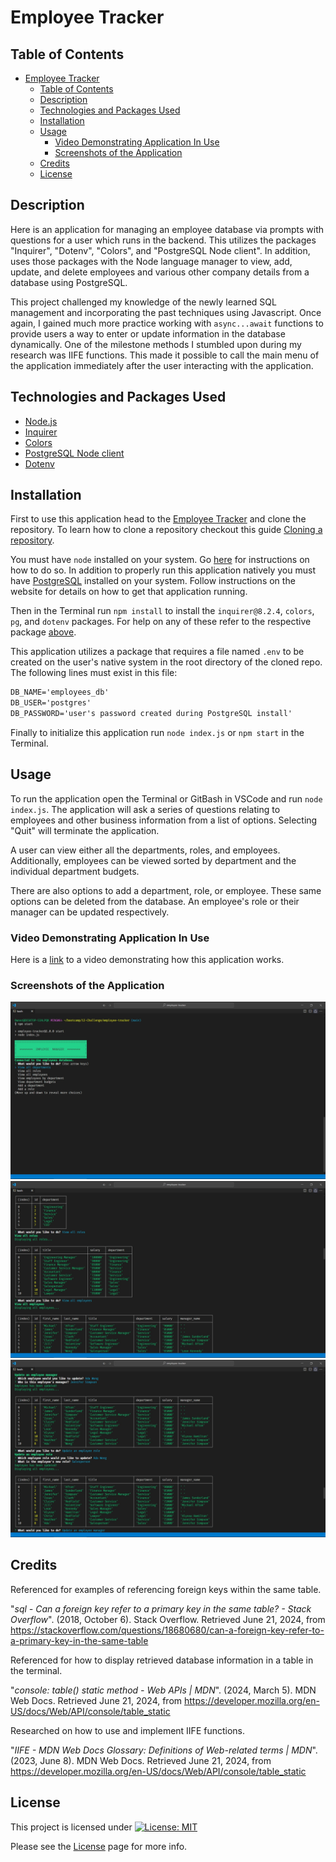 # Employee Tracker

## Table of Contents

- [Employee Tracker](#employee-tracker)
  - [Table of Contents](#table-of-contents)
  - [Description](#description)
  - [Technologies and Packages Used](#technologies-and-packages-used)
  - [Installation](#installation)
  - [Usage](#usage)
    - [Video Demonstrating Application In Use](#video-demonstrating-application-in-use)
    - [Screenshots of the Application](#screenshots-of-the-application)
  - [Credits](#credits)
  - [License](#license)

## Description

Here is an application for managing an employee database via prompts with questions for a user which runs in the backend. This utilizes the packages "Inquirer", "Dotenv", "Colors", and "PostgreSQL Node client". In addition, uses those packages with the Node language manager to view, add, update, and delete employees and various other company details from a database using PostgreSQL.

This project challenged my knowledge of the newly learned SQL management and incorporating the past techniques using Javascript. Once again, I gained much more practice working with `async...await` functions to provide users a way to enter or update information in the database dynamically. One of the milestone methods I stumbled upon during my research was IIFE functions. This made it possible to call the main menu of the application immediately after the user interacting with the application.

## Technologies and Packages Used

- [Node.js](https://nodejs.org/en)
- [Inquirer](https://www.npmjs.com/package/inquirer/v/8.2.4)
- [Colors](https://www.npmjs.com/package/colors)
- [PostgreSQL Node client](https://www.npmjs.com/package/pg)
- [Dotenv](https://www.npmjs.com/package/dotenv)
  
## Installation

First to use this application head to the [Employee Tracker](https://github.com/EXCervantes/employee-tracker) and clone the repository. To learn how to clone a repository checkout this guide [Cloning a repository](https://docs.github.com/en/repositories/creating-and-managing-repositories/cloning-a-repository).

You must have `node` installed on your system. Go [here](https://nodejs.org/en/learn/getting-started/how-to-install-nodejs) for instructions on how to do so. In addition to properly run this application natively you must have [PostgreSQL](https://www.postgresql.org/) installed on your system. Follow instructions on the website for details on how to get that application running.

Then in the Terminal run `npm install` to install the `inquirer@8.2.4`, `colors`, `pg`, and `dotenv` packages. For help on any of these refer to the respective package [above](#technologies-and-packages-used).

This application utilizes a package that requires a file named `.env` to be created on the user's native system in the root directory of the cloned repo. The following lines must exist in this file:

```md
DB_NAME='employees_db'
DB_USER='postgres'
DB_PASSWORD='user's password created during PostgreSQL install'
```

Finally to initialize this application run `node index.js` or `npm start` in the Terminal.
  
## Usage
  
To run the application open the Terminal or GitBash in VSCode and run `node index.js`. The application will ask a series of questions relating to employees and other business information from a list of options. Selecting "Quit" will terminate the application.

A user can view either all the departments, roles, and employees. Additionally, employees can be viewed sorted by department and the individual department budgets.

There are also options to add a department, role, or employee. These same options can be deleted from the database. An employee's role or their manager can be updated respectively.

### Video Demonstrating Application In Use

Here is a [link](https://drive.google.com/file/d/1Qsau0qdIgx56lyg5Y7hbXbSCSQ5c8KWY/view?usp=drive_link) to a video demonstrating how this application works.

### Screenshots of the Application

![Screenshot 1](assets/images/employeetrackerscreen1.jpg)
![Screenshot 2](assets/images/employeetrackerscreen2.jpg)
![Screenshot 3](assets/images/employeetrackerscreen3.jpg)

## Credits

Referenced for examples of referencing foreign keys within the same table.

"_sql - Can a foreign key refer to a primary key in the same table? - Stack Overflow_". (2018, October 6). Stack Overflow. Retrieved June 21, 2024, from https://stackoverflow.com/questions/18680680/can-a-foreign-key-refer-to-a-primary-key-in-the-same-table

Referenced for how to display retrieved database information in a table in the terminal.

"_console: table() static method - Web APIs | MDN_". (2024, March 5). MDN Web Docs. Retrieved June 21, 2024, from https://developer.mozilla.org/en-US/docs/Web/API/console/table_static

Researched on how to use and implement IIFE functions.

"_IIFE - MDN Web Docs Glossary: Definitions of Web-related terms | MDN_". (2023, June 8). MDN Web Docs. Retrieved June 21, 2024, from https://developer.mozilla.org/en-US/docs/Web/API/console/table_static
  
## License

This project is licensed under [![License: MIT](https://img.shields.io/badge/License-MIT-yellow.svg)](https://opensource.org/licenses/MIT)

Please see the [License](https://opensource.org/licenses/MIT) page for more info.
